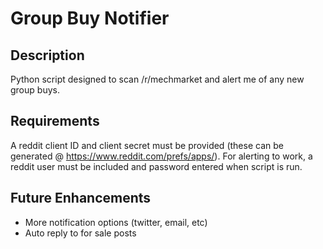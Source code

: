 # Group Buy Notifier

## Description
Python script designed to scan /r/mechmarket and alert me of any new group buys.

## Requirements
A reddit client ID and client secret must be provided (these can be generated @ https://www.reddit.com/prefs/apps/).
For alerting to work, a reddit user must be included and password entered when script is run.

## Future Enhancements
* More notification options (twitter, email, etc)
* Auto reply to for sale posts